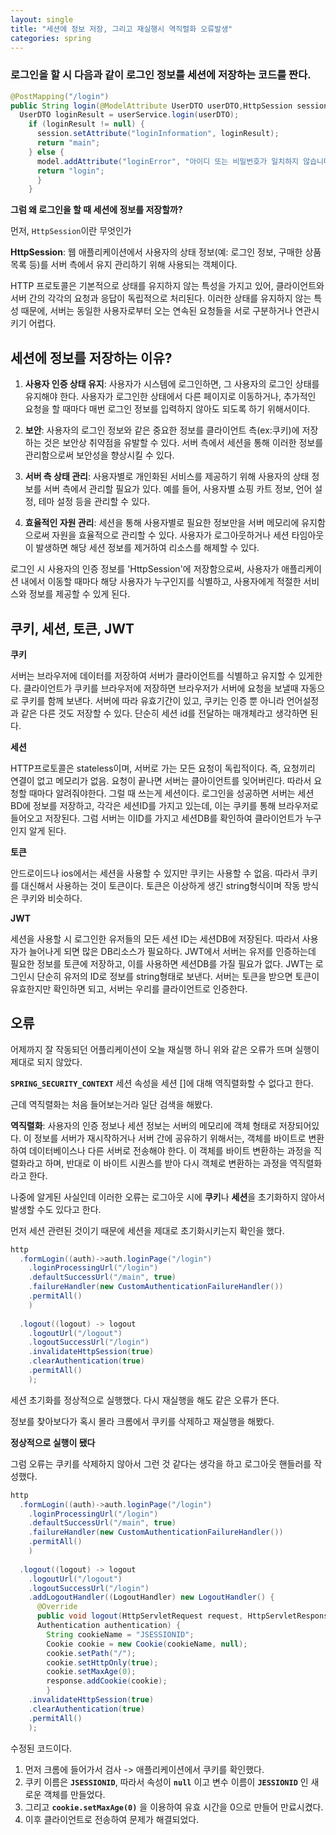 ```yaml
---
layout: single
title: "세션에 정보 저장, 그리고 재실행시 역직렬화 오류발생"
categories: spring
---
```


### 로그인을 할 시 다음과 같이 로그인 정보를 세션에 저장하는 코드를 짠다.

```java
@PostMapping("/login")
public String login(@ModelAttribute UserDTO userDTO,HttpSession session, Model model) {
  UserDTO loginResult = userService.login(userDTO);  
    if (loginResult != null) {
      session.setAttribute("loginInformation", loginResult);
      return "main";
    } else {
      model.addAttribute("loginError", "아이디 또는 비밀번호가 일치하지 않습니다.");
      return "login";
      }
    }
```

**그럼 왜 로그인을 할 때 세션에 정보를 저장할까?**

먼저, `HttpSession`이란 무엇인가

**HttpSession**: 웹 애플리케이션에서 사용자의 상태 정보(예: 로그인 정보, 구매한 상품 목록 등)를 서버 측에서 유지 관리하기 위해 사용되는 객체이다.

HTTP 프로토콜은 기본적으로 상태를 유지하지 않는 특성을 가지고 있어, 클라이언트와 서버 간의 각각의 요청과 응답이 독립적으로 처리된다.
이러한 상태를 유지하지 않는 특성 때문에, 서버는 동일한 사용자로부터 오는 연속된 요청들을 서로 구분하거나 연관시키기 어렵다.

## **세션에 정보를 저장하는 이유?**

1. **사용자 인증 상태 유지**: 사용자가 시스템에 로그인하면, 그 사용자의 로그인 상태를 유지해야 한다. 사용자가 로그인한 상태에서 다른 페이지로 이동하거나, 추가적인 요청을 할 때마다 매번 로그인 정보를 입력하지 않아도 되도록 하기 위해서이다.

2. **보안**: 사용자의 로그인 정보와 같은 중요한 정보를 클라이언트 측(ex:쿠키)에 저장하는 것은 보안상 취약점을 유발할 수 있다. 서버 측에서 세션을 통해 이러한 정보를 관리함으로써 보안성을 향상시킬 수 있다.

3. **서버 측 상태 관리**: 사용자별로 개인화된 서비스를 제공하기 위해 사용자의 상태 정보를 서버 측에서 관리할 필요가 있다. 예를 들어, 사용자별 쇼핑 카트 정보, 언어 설정, 테마 설정 등을 관리할 수 있다.

4. **효율적인 자원 관리**: 세션을 통해 사용자별로 필요한 정보만을 서버 메모리에 유지함으로써 자원을 효율적으로 관리할 수 있다. 사용자가 로그아웃하거나 세션 타임아웃이 발생하면 해당 세션 정보를 제거하여 리소스를 해제할 수 있다.

로그인 시 사용자의 인증 정보를 'HttpSession'에 저장함으로써, 사용자가 애플리케이션 내에서 이동할 때마다 해당 사용자가 누구인지를 식별하고, 사용자에게 적절한 서비스와 정보를 제공할 수 있게 된다.

## 쿠키, 세션, 토큰, JWT

**쿠키**

서버는 브라우저에 데이터를 저장하여 서버가 클라이언트를 식별하고 유지할 수 있게한다. 클라이언트가 쿠키를 브라우저에 저장하면 브라우저가 서버에 요청을 보낼때 자동으로 쿠키를 함께 보낸다. 서버에 따라 유효기간이 있고, 쿠키는 인증 뿐 아니라 언어설정과 같은 다른 것도 저장할 수 있다. 단순히 세션 id를 전달하는 매개체라고 생각하면 된다.

**세션** 

HTTP프로토콜은 stateless이며, 서버로 가는 모든 요청이 독립적이다. 즉, 요청끼리 연결이 없고 메모리가 없음. 요청이 끝나면 서버는 클아이언트를 잊어버린다. 따라서 요청할 때마다 알려줘야한다. 그럴 때 쓰는게 세션이다. 로그인을 성공하면 서버는 세션BD에 정보를 저장하고, 각각은 세션ID를 가지고 있는데, 이는 쿠키를 통해 브라우저로 들어오고 저장된다. 그럼 서버는 이ID를 가지고 세션DB를 확인하여 클라이언트가 누구인지 알게 된다. 

**토큰** 

안드로이드나 ios에서는 세션을 사용할 수 있지만 쿠키는 사용할 수 없음. 따라서 쿠키를 대신해서 사용하는 것이 토큰이다. 토큰은 이상하게 생긴 string형식이며 작동 방식은 쿠키와 비슷하다. 

**JWT** 

세션을 사용할 시 로그인한 유저들의 모든 세션 ID는 세션DB에 저장된다. 따라서 사용자가 늘어나게 되면 많은 DB리소스가 필요하다. JWT에서 서버는 유저를 인증하는데 필요한 정보를 토큰에 저장하고, 이를 사용하면 세션DB를 가질 필요가 없다. JWT는 로그인시 단순히 유저의 ID로 정보를 string형태로 보낸다. 서버는 토큰을 받으면 토큰이 유효한지만 확인하면 되고, 서버는 우리를 클라이언트로 인증한다. 

## 오류

어제까지 잘 작동되던 어플리케이션이 오늘 재실행 하니 위와 같은 오류가 뜨며 실행이 제대로 되지 않았다.

**`SPRING_SECURITY_CONTEXT`** 세션 속성을 세션 []에 대해 역직렬화할 수 없다고 한다.

근데 역직렬화는 처음 들어보는거라 일단 검색을 해봤다.

**역직렬화**: 사용자의 인증 정보나 세션 정보는 서버의 메모리에 객체 형태로 저장되어있다. 이 정보를 서버가 재시작하거나 서버 간에 공유하기 위해서는, 객체를 바이트로 변환하여 데이터베이스나 다른 서버로 전송해야 한다. 이 객체를 바이트 변환하는 과정을 직렬화라고 하며, 반대로 이 바이트 시퀀스를 받아 다시 객체로 변환하는 과정을 역직렬화라고 한다.

나중에 알게된 사실인데 이러한 오류는 로그아웃 시에 **쿠키**나 **세션**을 초기화하지 않아서 발생할 수도 있다고 한다. 

먼저 세션 관련된 것이기 때문에 세션을 제대로 초기화시키는지 확인을 했다.

```java
http
  .formLogin((auth)->auth.loginPage("/login")
    .loginProcessingUrl("/login")
    .defaultSuccessUrl("/main", true)
    .failureHandler(new CustomAuthenticationFailureHandler())
    .permitAll()
    )
						
  .logout((logout) -> logout
    .logoutUrl("/logout") 
    .logoutSuccessUrl("/login")
    .invalidateHttpSession(true) 
    .clearAuthentication(true) 
    .permitAll()
    );
```

세션 초기화를 정상적으로 실행했다. 다시 재실행을 해도 같은 오류가 뜬다. 

정보를 찾아보다가 혹시 몰라 크롬에서 쿠키를 삭제하고 재실행을 해봤다.

**정상적으로 실행이 됐다**

그럼 오류는 쿠키를 삭제하지 않아서 그런 것 같다는 생각을 하고 로그아웃 핸들러를 작성했다.

```java
http
  .formLogin((auth)->auth.loginPage("/login")
    .loginProcessingUrl("/login")
    .defaultSuccessUrl("/main", true)
    .failureHandler(new CustomAuthenticationFailureHandler())
    .permitAll()
    )
						
  .logout((logout) -> logout
    .logoutUrl("/logout") 
    .logoutSuccessUrl("/login")
    .addLogoutHandler((LogoutHandler) new LogoutHandler() {
      @Override
      public void logout(HttpServletRequest request, HttpServletResponse response,
      Authentication authentication) {
        String cookieName = "JSESSIONID";
        Cookie cookie = new Cookie(cookieName, null);
        cookie.setPath("/");
        cookie.setHttpOnly(true);
        cookie.setMaxAge(0);
        response.addCookie(cookie);
        }
    .invalidateHttpSession(true) 
    .clearAuthentication(true) 
    .permitAll()
    );
```

수정된 코드이다.

1. 먼저 크롬에 들어가서 검사 -> 애플리케이션에서 쿠키를 확인했다.
2. 쿠키 이름은 **`JSESSIONID`**, 따라서 속성이 **`null`** 이고 변수 이름이 **`JESSIONID`** 인 새로운 객체를 만들었다.
3. 그리고 **`cookie.setMaxAge(0)`** 을 이용하여 유효 시간을 0으로 만들어 만료시켰다.
4. 이후 클라이언트로 전송하여 문제가 해결되었다.


